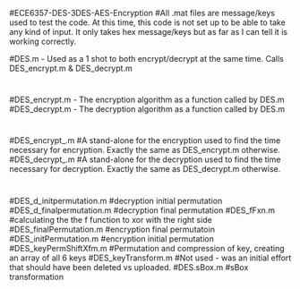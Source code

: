 #ECE6357-DES-3DES-AES-Encryption
#All .mat files are message/keys used to test the code. At this time, this code is not set up to be able to take any kind of input. It only takes hex message/keys but as far as I can tell it is working correctly.

#DES.m - Used as a 1 shot to both encrypt/decrypt at the same time. Calls DES_encrypt.m & DES_decrypt.m
#
#DES_encrypt.m - The encryption algorithm as a function called by DES.m
#DES_decrypt.m - The decryption algorithm as a function called by DES.m
#  
#DES_encrypt_.m
#A stand-alone for the encryption used to find the time necessary for encryption. Exactly the same as DES_encrypt.m otherwise.
#DES_decrypt_.m
#A stand-alone for the decryption used to find the time necessary for decryption. Exactly the same as DES_decrypt.m otherwise.
#
#
#DES_d_initpermutation.m
#decryption initial permutation
#DES_d_finalpermutation.m
#decryption final permutation
#DES_fFxn.m
#calculating the the f function to xor with the right side
#DES_finalPermutation.m
#encryption final permutatoin
#DES_initPermutation.m
#encryption initial permutation
#DES_keyPermShiftXfm.m
#Permutation and compression of key, creating an array of all 6 keys
#DES_keyTransform.m
#Not used - was an initial effort that should have been deleted vs uploaded.
#DES.sBox.m
#sBox transformation



